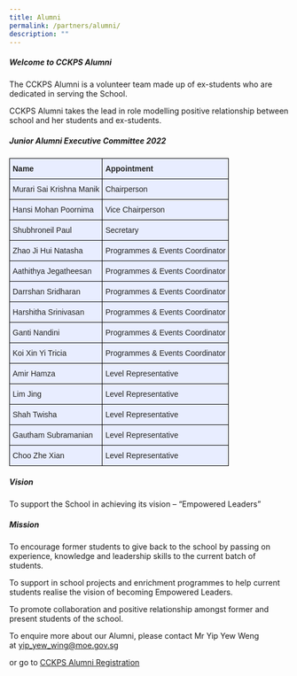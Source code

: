 ```yaml
---
title: Alumni
permalink: /partners/alumni/
description: ""
---
```

##### **Welcome to CCKPS Alumni**
The CCKPS Alumni is a volunteer team made up of ex-students who are dedicated in serving the School.

CCKPS Alumni takes the lead in role modelling positive relationship between school and her students and ex-students.

  

##### **Junior Alumni Executive Committee 2022**

<style type="text/css">
.tg  {border-collapse:collapse;border-spacing:0;margin:0px auto;}
.tg td{border-color:black;border-style:solid;border-width:1px;font-family:Arial, sans-serif;font-size:14px;
  overflow:hidden;padding:10px 5px;word-break:normal;}
.tg th{border-color:black;border-style:solid;border-width:1px;font-family:Arial, sans-serif;font-size:14px;
  font-weight:normal;overflow:hidden;padding:10px 5px;word-break:normal;}
.tg .tg-xwen{background-color:#E8EDFF;color:#222;font-weight:bold;text-align:left;vertical-align:middle}
.tg .tg-lr6o{background-color:#E8EDFF;color:#222;text-align:left;vertical-align:middle}
</style>
<table class="tg">
<tbody>
  <tr>
    <td class="tg-xwen"><span style="color:#222">Name</span></td>
    <td class="tg-xwen"><span style="color:#222">Appointment</span></td>
  </tr>
  <tr>
    <td class="tg-lr6o"><span style="color:#222">Murari Sai Krishna Manik</span></td>
    <td class="tg-lr6o"><span style="color:#222">Chairperson</span></td>
  </tr>
  <tr>
    <td class="tg-lr6o"><span style="color:#222">Hansi Mohan Poornima</span></td>
    <td class="tg-lr6o"><span style="color:#222">Vice Chairperson</span></td>
  </tr>
  <tr>
    <td class="tg-lr6o"><span style="color:#222">Shubhroneil Paul</span></td>
    <td class="tg-lr6o"><span style="color:#222"> Secretary</span></td>
  </tr>
  <tr>
    <td class="tg-lr6o"><span style="color:#222">Zhao Ji Hui Natasha</span></td>
    <td class="tg-lr6o"><span style="color:#222"> Programmes &amp; Events Coordinator</span></td>
  </tr>
  <tr>
    <td class="tg-lr6o"><span style="color:#222">Aathithya Jegatheesan</span></td>
    <td class="tg-lr6o"><span style="color:#222"> Programmes &amp; Events Coordinator</span></td>
  </tr>
  <tr>
    <td class="tg-lr6o"><span style="color:#222">Darrshan Sridharan</span></td>
    <td class="tg-lr6o"><span style="color:#222"> Programmes &amp; Events Coordinator</span></td>
  </tr>
  <tr>
    <td class="tg-lr6o"><span style="color:#222">Harshitha Srinivasan</span></td>
    <td class="tg-lr6o"><span style="color:#222"> Programmes &amp; Events Coordinator</span></td>
  </tr>
  <tr>
    <td class="tg-lr6o"><span style="color:#222">Ganti Nandini</span></td>
    <td class="tg-lr6o"><span style="color:#222"> Programmes &amp; Events Coordinator</span></td>
  </tr>
  <tr>
    <td class="tg-lr6o"><span style="color:#222">Koi Xin Yi Tricia</span></td>
    <td class="tg-lr6o"><span style="color:#222"> Programmes &amp; Events Coordinator</span></td>
  </tr>
  <tr>
    <td class="tg-lr6o"><span style="color:#222">Amir Hamza</span></td>
    <td class="tg-lr6o"><span style="color:#222"> Level Representative</span></td>
  </tr>
  <tr>
    <td class="tg-lr6o"><span style="color:#222">Lim Jing</span></td>
    <td class="tg-lr6o"><span style="color:#222"> Level Representative</span></td>
  </tr>
  <tr>
    <td class="tg-lr6o"><span style="color:#222">Shah Twisha </span></td>
    <td class="tg-lr6o"><span style="color:#222"> Level Representative</span></td>
  </tr>
  <tr>
    <td class="tg-lr6o"><span style="color:#222">Gautham Subramanian</span></td>
    <td class="tg-lr6o"><span style="color:#222"> Level Representative</span></td>
  </tr>
  <tr>
    <td class="tg-lr6o"><span style="color:#222">Choo Zhe Xian</span></td>
    <td class="tg-lr6o"><span style="color:#222"> Level Representative</span></td>
  </tr>
</tbody>
</table>

##### Vision

To support the School in achieving its vision – “Empowered Leaders”

  ##### Mission

  

To encourage former students to give back to the school by passing on experience, knowledge and leadership skills to the current batch of students.
  

To support in school projects and enrichment programmes to help current students realise the vision of becoming Empowered Leaders.


To promote collaboration and positive relationship amongst former and present students of the school. 
  

To enquire more about our Alumni, please contact Mr Yip Yew Weng at [yip\_yew\_wing@moe.gov.sg](mailto:yip_yew_wing@moe.gov.sg)

or go to [CCKPS Alumni Registration](https://go.gov.sg/cckpsalumniregistration)